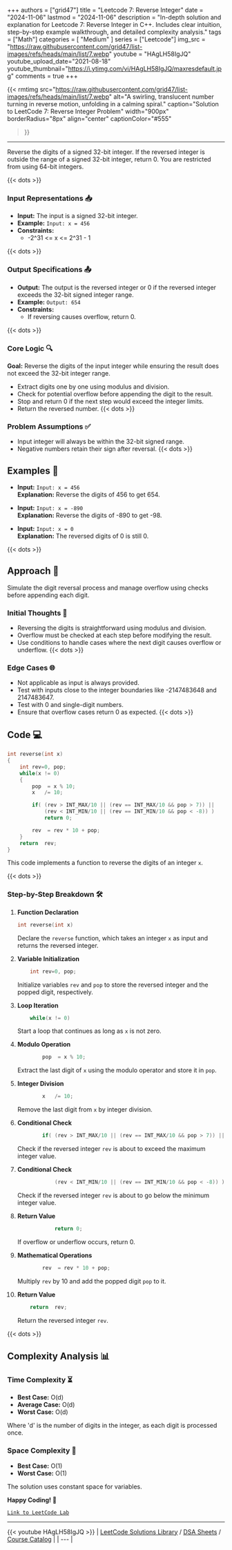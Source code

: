 
+++
authors = ["grid47"]
title = "Leetcode 7: Reverse Integer"
date = "2024-11-06"
lastmod = "2024-11-06"
description = "In-depth solution and explanation for Leetcode 7: Reverse Integer in C++. Includes clear intuition, step-by-step example walkthrough, and detailed complexity analysis."
tags = ["Math"]
categories = [
    "Medium"
]
series = ["Leetcode"]
img_src = "https://raw.githubusercontent.com/grid47/list-images/refs/heads/main/list/7.webp"
youtube = "HAgLH58IgJQ"
youtube_upload_date="2021-08-18"
youtube_thumbnail="https://i.ytimg.com/vi/HAgLH58IgJQ/maxresdefault.jpg"
comments = true
+++


{{< rmtimg 
    src="https://raw.githubusercontent.com/grid47/list-images/refs/heads/main/list/7.webp" 
    alt="A swirling, translucent number turning in reverse motion, unfolding in a calming spiral."
    caption="Solution to LeetCode 7: Reverse Integer Problem"
    width="900px"
    borderRadius="8px"
    align="center" 
    captionColor="#555"
>}}
---
Reverse the digits of a signed 32-bit integer. If the reversed integer is outside the range of a signed 32-bit integer, return 0. You are restricted from using 64-bit integers.
<!--more-->
{{< dots >}}
### Input Representations 📥
- **Input:** The input is a signed 32-bit integer.
- **Example:** `Input: x = 456`
- **Constraints:**
	- -2^31 <= x <= 2^31 - 1

{{< dots >}}
### Output Specifications 📤
- **Output:** The output is the reversed integer or 0 if the reversed integer exceeds the 32-bit signed integer range.
- **Example:** `Output: 654`
- **Constraints:**
	- If reversing causes overflow, return 0.

{{< dots >}}
### Core Logic 🔍
**Goal:** Reverse the digits of the input integer while ensuring the result does not exceed the 32-bit integer range.

- Extract digits one by one using modulus and division.
- Check for potential overflow before appending the digit to the result.
- Stop and return 0 if the next step would exceed the integer limits.
- Return the reversed number.
{{< dots >}}
### Problem Assumptions ✅
- Input integer will always be within the 32-bit signed range.
- Negative numbers retain their sign after reversal.
{{< dots >}}
## Examples 🧩
- **Input:** `Input: x = 456`  \
  **Explanation:** Reverse the digits of 456 to get 654.

- **Input:** `Input: x = -890`  \
  **Explanation:** Reverse the digits of -890 to get -98.

- **Input:** `Input: x = 0`  \
  **Explanation:** The reversed digits of 0 is still 0.

{{< dots >}}
## Approach 🚀
Simulate the digit reversal process and manage overflow using checks before appending each digit.

### Initial Thoughts 💭
- Reversing the digits is straightforward using modulus and division.
- Overflow must be checked at each step before modifying the result.
- Use conditions to handle cases where the next digit causes overflow or underflow.
{{< dots >}}
### Edge Cases 🌐
- Not applicable as input is always provided.
- Test with inputs close to the integer boundaries like -2147483648 and 2147483647.
- Test with 0 and single-digit numbers.
- Ensure that overflow cases return 0 as expected.
{{< dots >}}
## Code 💻
```cpp
int reverse(int x)
{
    int rev=0, pop;
    while(x != 0)
    {
        pop  = x % 10;
        x   /= 10;

        if( (rev > INT_MAX/10 || (rev == INT_MAX/10 && pop > 7)) || 
            (rev < INT_MIN/10 || (rev == INT_MIN/10 && pop < -8)) )
            return 0;

        rev  = rev * 10 + pop;
    }
    return  rev;
}
```

This code implements a function to reverse the digits of an integer `x`.

{{< dots >}}
### Step-by-Step Breakdown 🛠️
1. **Function Declaration**
	```cpp
	int reverse(int x)
	```
	Declare the `reverse` function, which takes an integer `x` as input and returns the reversed integer.

2. **Variable Initialization**
	```cpp
	    int rev=0, pop;
	```
	Initialize variables `rev` and `pop` to store the reversed integer and the popped digit, respectively.

3. **Loop Iteration**
	```cpp
	    while(x != 0)
	```
	Start a loop that continues as long as `x` is not zero.

4. **Modulo Operation**
	```cpp
	        pop  = x % 10;
	```
	Extract the last digit of `x` using the modulo operator and store it in `pop`.

5. **Integer Division**
	```cpp
	        x   /= 10;
	```
	Remove the last digit from `x` by integer division.

6. **Conditional Check**
	```cpp
	        if( (rev > INT_MAX/10 || (rev == INT_MAX/10 && pop > 7)) || 
	```
	Check if the reversed integer `rev` is about to exceed the maximum integer value.

7. **Conditional Check**
	```cpp
	            (rev < INT_MIN/10 || (rev == INT_MIN/10 && pop < -8)) )
	```
	Check if the reversed integer `rev` is about to go below the minimum integer value.

8. **Return Value**
	```cpp
	            return 0;
	```
	If overflow or underflow occurs, return 0.

9. **Mathematical Operations**
	```cpp
	        rev  = rev * 10 + pop;
	```
	Multiply `rev` by 10 and add the popped digit `pop` to it.

10. **Return Value**
	```cpp
	    return  rev;
	```
	Return the reversed integer `rev`.

{{< dots >}}
## Complexity Analysis 📊
### Time Complexity ⏳
- **Best Case:** O(d)
- **Average Case:** O(d)
- **Worst Case:** O(d)

Where 'd' is the number of digits in the integer, as each digit is processed once.

### Space Complexity 💾
- **Best Case:** O(1)
- **Worst Case:** O(1)

The solution uses constant space for variables.

**Happy Coding! 🎉**


[`Link to LeetCode Lab`](https://leetcode.com/problems/reverse-integer/description/)

---
{{< youtube HAgLH58IgJQ >}}
| [LeetCode Solutions Library](https://grid47.xyz/leetcode/) / [DSA Sheets](https://grid47.xyz/sheets/) / [Course Catalog](https://grid47.xyz/courses/) |
| --- |
